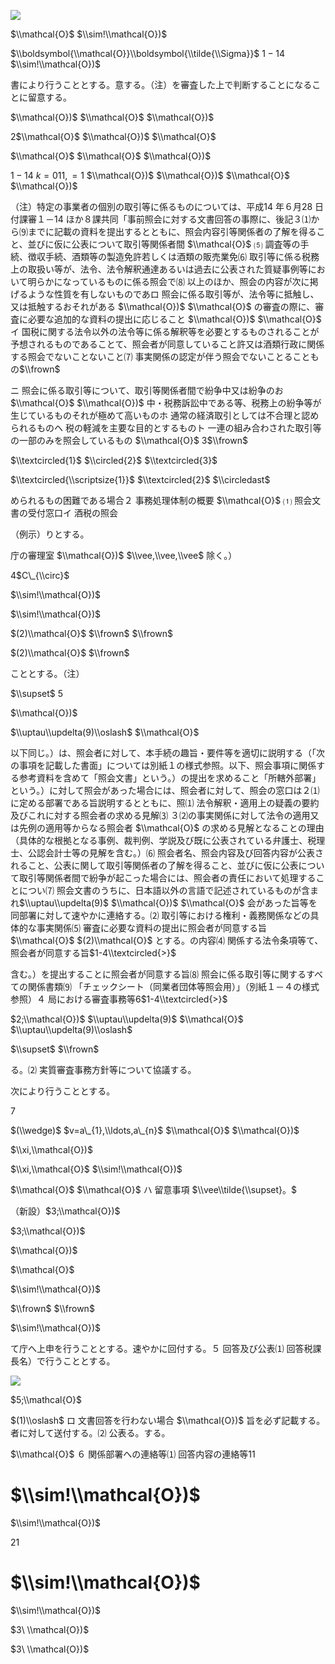 ![](https://www.nta.go.jp/tmp/3a8ca9ca-5316-4632-8cd6-f67a22906f16/images/7adee284da907fb3079e8bab595fcecbc956218e74bba2527cea920afc85ffcf.jpg)

$\\mathcal{O}$ $\\sim!\\mathcal{O})$

$\\boldsymbol{\\mathcal{O}}\\boldsymbol{\\tilde{\\Sigma}}$ $1-14$ $\\sim!\\mathcal{O})$

書により行うこととする。意する。（注）を審査した上で判断することになることに留意する。

$\\mathcal{O})$ $\\mathcal{O}$ $\\mathcal{O})$

2$\\mathcal{O}$ $\\mathcal{O})$ $\\mathcal{O}$

$\\mathcal{O}$ $\\mathcal{O}$ $\\mathcal{O})$

$1-14$ $k=011,=1$ $\\mathcal{O})$ $\\mathcal{O})$ $\\mathcal{O}$ $\\mathcal{O})$

（注）特定の事業者の個別の取引等に係るものについては、平成14 年６月28 日付課審１－14 ほか８課共同「事前照会に対する文書回答の事際に、後記３⑴から⑼までに記載の資料を提出するとともに、照会内容引等関係者の了解を得ること、並びに仮に公表について取引等関係者間 $\\mathcal{O}$ ⑸ 調査等の手続、徴収手続、酒類等の製造免許若しくは酒類の販売業免⑹ 取引等に係る税務上の取扱い等が、法令、法令解釈通達あるいは過去に公表された質疑事例等において明らかになっているものに係る照会で⑻ 以上のほか、照会の内容が次に掲げるような性質を有しないものであロ 照会に係る取引等が、法令等に抵触し、又は抵触するおそれがある $\\mathcal{O})$ $\\mathcal{O}$ の審査の際に、審査に必要な追加的な資料の提出に応じること $\\mathcal{O})$ $\\mathcal{O}$ イ 国税に関する法令以外の法令等に係る解釈等を必要とするものされることが予想されるものであることて、照会者が同意していること許又は酒類行政に関係する照会でないことないこと⑺ 事実関係の認定が伴う照会でないことることもの$\\frown$

ニ 照会に係る取引等について、取引等関係者間で紛争中又は紛争のお $\\mathcal{O}$ $\\mathcal{O})$ 中・税務訴訟中である等、税務上の紛争等が生じているものそれが極めて高いものホ 通常の経済取引としては不合理と認められるものヘ 税の軽減を主要な目的とするものト 一連の組み合わされた取引等の一部のみを照会しているもの $\\mathcal{O}$ 3$\\frown$

$\\textcircled{1}$ $\\circled{2}$ $\\textcircled{3}$

$\\textcircled{\\scriptsize{1}}$ $\\textcircled{2}$ $\\circledast$

められるもの困難である場合２ 事務処理体制の概要 $\\mathcal{O}$ ⑴ 照会文書の受付窓口イ 酒税の照会

（例示）りとする。

庁の審理室 $\\mathcal{O})$ $\\vee,\\vee,\\vee$ 除く。）

4$C\_{\\circ}$

$\\sim!\\mathcal{O})$

$\\sim!\\mathcal{O})$

$(2)\\mathcal{O}$ $\\frown$ $\\frown$

$(2)\\mathcal{O}$ $\\frown$

こととする。（注）

$\\supset$ 5

$\\mathcal{O})$

$\\uptau\\updelta(9)\\oslash$ $\\mathcal{O}$

以下同じ。）は、照会者に対して、本手続の趣旨・要件等を適切に説明する（「次の事項を記載した書面」については別紙１の様式参照。以下、照会事項に関係する参考資料を含めて「照会文書」という。）の提出を求めること「所轄外部署」という。）に対して照会があった場合には、照会者に対して、照会の窓口は２⑴に定める部署である旨説明するとともに、照⑴ 法令解釈・適用上の疑義の要約及びこれに対する照会者の求める見解⑶ ３⑵の事実関係に対して法令の適用又は先例の適用等からなる照会者 $\\mathcal{O}$ の求める見解となることの理由（具体的な根拠となる事例、裁判例、学説及び既に公表されている弁護士、税理士、公認会計士等の見解を含む。）⑹ 照会者名、照会内容及び回答内容が公表されること、公表に関して取引等関係者の了解を得ること、並びに仮に公表について取引等関係者間で紛争が起こった場合には、照会者の責任において処理することについ⑺ 照会文書のうちに、日本語以外の言語で記述されているものが含まれ$\\uptau\\updelta(9)$ $\\mathcal{O})$ $\\mathcal{O}$ 会があった旨等を同部署に対して速やかに連絡する。⑵ 取引等における権利・義務関係などの具体的な事実関係⑸ 審査に必要な資料の提出に照会者が同意する旨$\\mathcal{O}$ $(2)\\mathcal{O}$ とする。の内容⑷ 関係する法令条項等て、照会者が同意する旨$1-4\\textcircled{>}$

含む。）を提出することに照会者が同意する旨⑻ 照会に係る取引等に関するすべての関係書類⑼ 「チェックシート（同業者団体等照会用）」（別紙１－４の様式参照）４ 局における審査事務等6$1-4\\textcircled{>}$

$2;\\mathcal{O})$ $\\uptau\\updelta(9)$ $\\mathcal{O}$ $\\uptau\\updelta(9)\\oslash$

$\\supset$ $\\frown$

る。⑵ 実質審査事務方針等について協議する。

次により行うこととする。

7

$(\\wedge)$ $v=a\_{1},\\ldots,a\_{n}$ $\\mathcal{O}$ $\\mathcal{O})$

$\\xi,\\mathcal{O})$

$\\xi,\\mathcal{O}$ $\\sim!\\mathcal{O})$

$\\mathcal{O}$ $\\mathcal{O}$ ハ 留意事項 $\\vee\\tilde{\\supset}。$

（新設）$3;\\mathcal{O})$

$3;\\mathcal{O})$

$\\mathcal{O})$

$\\mathcal{O}$

$\\sim!\\mathcal{O})$

$\\frown$ $\\frown$

$\\sim!\\mathcal{O})$

て庁へ上申を行うこととする。速やかに回付する。５ 回答及び公表⑴ 回答税課長名）で行うこととする。

![](https://www.nta.go.jp/tmp/3a8ca9ca-5316-4632-8cd6-f67a22906f16/images/3971d0d6c9749d55906b05bbb526ababef0f8f311713b3300d5f91c0b0a705dc.jpg)

$5;\\mathcal{O}$

$(1)\\oslash$ ロ 文書回答を行わない場合 $\\mathcal{O})$ 旨を必ず記載する。者に対して送付する。⑵ 公表る。する。

$\\mathcal{O}$ ６ 関係部署への連絡等⑴ 回答内容の連絡等11

# $\\sim!\\mathcal{O})$

$\\sim!\\mathcal{O})$

$21$

# $\\sim!\\mathcal{O})$

$\\sim!\\mathcal{O})$

$3\ \\mathcal{O})$

$3\ \\mathcal{O})$